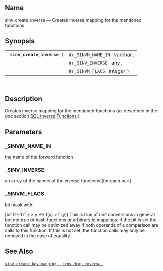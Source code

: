 <div id="fn_sinv_create_inverse" class="refentry">

<div class="titlepage">

</div>

<div class="refnamediv">

## Name

sinv_create_inverse — Creates inverse mapping for the mentioned
functions.

</div>

<div class="refsynopsisdiv">

## Synopsis

<div id="fsyn_sinv_create_inverse" class="funcsynopsis">

|                                  |                                 |
|----------------------------------|---------------------------------|
| ` `**`sinv_create_inverse`**` (` | in `_SINVM_NAME_IN ` varchar ,  |
|                                  | in `_SINV_INVERSE ` any ,       |
|                                  | in `_SINVM_FLAGS ` integer `)`; |

<div class="funcprototype-spacer">

 

</div>

</div>

</div>

<div id="desc_sinv_create_inverse" class="refsect1">

## Description

Creates inverse mapping for the mentioned functions (as described in the
doc section <a href="sqlinverse.html" class="link"
title="9.29. SQL Inverse Functions">SQL Inverse Functions</a> )

</div>

<div id="params_sinv_create_inverse" class="refsect1">

## Parameters

<div id="id109950" class="refsect2">

### \_SINVM_NAME_IN

the name of the forward function

</div>

<div id="id109953" class="refsect2">

### \_SINV_INVERSE

an array of the names of the inverse functions (for each part).

</div>

<div id="id109956" class="refsect2">

### \_SINVM_FLAGS

bit mask with:

\[bit 0 - 1 if x \> y \<-\> f(x) \> f (y)) This is true of unit
conversions in general but not true of hash functions or arbitrary id
mappings. If the bit is set the function call may be optimized away if
both operands of a comparison are calls to this function. If this is not
set, the function calls may only be removed in the case of equality.

</div>

</div>

<div id="seealso_sinv_create_inverse" class="refsect1">

## See Also

<a href="fn_sinv_create_key_mapping.html" class="link"
title="sinv_create_key_mapping"><code
class="function">sinv_create_key_mapping </code></a> ,
<a href="fn_sinv_drop_inverse.html" class="link"
title="sinv_drop_inverse"><code
class="function">sinv_drop_inverse </code></a>

</div>

</div>
